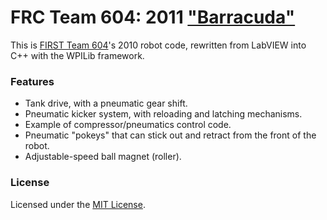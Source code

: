 FRC Team 604: 2011 ["Barracuda"](http://604robotics.com/Quixilver/Robots/)
===================

This is [FIRST Team 604](http://604robotics.com/)'s 2010 robot code, rewritten from LabVIEW into C++ with the WPILib framework.

### Features
 - Tank drive, with a pneumatic gear shift.
 - Pneumatic kicker system, with reloading and latching mechanisms.
 - Example of compressor/pneumatics control code.
 - Pneumatic "pokeys" that can stick out and retract from the front of the robot.
 - Adjustable-speed ball magnet (roller).

### License

Licensed under the [MIT License](https://en.wikipedia.org/wiki/MIT_License).
